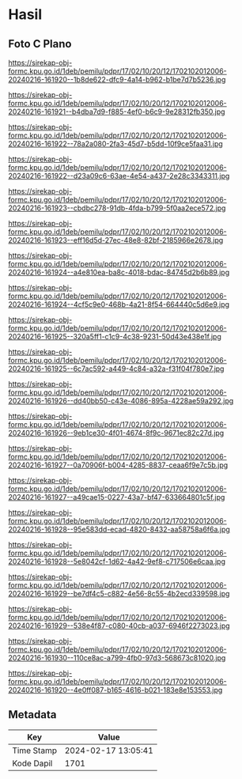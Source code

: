 # Hasil

## Foto C Plano

https://sirekap-obj-formc.kpu.go.id/1deb/pemilu/pdpr/17/02/10/20/12/1702102012006-20240216-161920--1b8de622-dfc9-4a14-b962-b1be7d7b5236.jpg

https://sirekap-obj-formc.kpu.go.id/1deb/pemilu/pdpr/17/02/10/20/12/1702102012006-20240216-161921--b4dba7d9-f885-4ef0-b6c9-9e28312fb350.jpg

https://sirekap-obj-formc.kpu.go.id/1deb/pemilu/pdpr/17/02/10/20/12/1702102012006-20240216-161922--78a2a080-2fa3-45d7-b5dd-10f9ce5faa31.jpg

https://sirekap-obj-formc.kpu.go.id/1deb/pemilu/pdpr/17/02/10/20/12/1702102012006-20240216-161922--d23a09c6-63ae-4e54-a437-2e28c3343311.jpg

https://sirekap-obj-formc.kpu.go.id/1deb/pemilu/pdpr/17/02/10/20/12/1702102012006-20240216-161923--cbdbc278-91db-4fda-b799-5f0aa2ece572.jpg

https://sirekap-obj-formc.kpu.go.id/1deb/pemilu/pdpr/17/02/10/20/12/1702102012006-20240216-161923--eff16d5d-27ec-48e8-82bf-2185966e2678.jpg

https://sirekap-obj-formc.kpu.go.id/1deb/pemilu/pdpr/17/02/10/20/12/1702102012006-20240216-161924--a4e810ea-ba8c-4018-bdac-84745d2b6b89.jpg

https://sirekap-obj-formc.kpu.go.id/1deb/pemilu/pdpr/17/02/10/20/12/1702102012006-20240216-161924--4cf5c9e0-468b-4a21-8f54-664440c5d6e9.jpg

https://sirekap-obj-formc.kpu.go.id/1deb/pemilu/pdpr/17/02/10/20/12/1702102012006-20240216-161925--320a5ff1-c1c9-4c38-9231-50d43e438e1f.jpg

https://sirekap-obj-formc.kpu.go.id/1deb/pemilu/pdpr/17/02/10/20/12/1702102012006-20240216-161925--6c7ac592-a449-4c84-a32a-f31f04f780e7.jpg

https://sirekap-obj-formc.kpu.go.id/1deb/pemilu/pdpr/17/02/10/20/12/1702102012006-20240216-161926--dd40bb50-c43e-4086-895a-4228ae59a292.jpg

https://sirekap-obj-formc.kpu.go.id/1deb/pemilu/pdpr/17/02/10/20/12/1702102012006-20240216-161926--9eb1ce30-4f01-4674-8f9c-9671ec82c27d.jpg

https://sirekap-obj-formc.kpu.go.id/1deb/pemilu/pdpr/17/02/10/20/12/1702102012006-20240216-161927--0a70906f-b004-4285-8837-ceaa6f9e7c5b.jpg

https://sirekap-obj-formc.kpu.go.id/1deb/pemilu/pdpr/17/02/10/20/12/1702102012006-20240216-161927--a49cae15-0227-43a7-bf47-633664801c5f.jpg

https://sirekap-obj-formc.kpu.go.id/1deb/pemilu/pdpr/17/02/10/20/12/1702102012006-20240216-161928--95e583dd-ecad-4820-8432-aa58758a6f6a.jpg

https://sirekap-obj-formc.kpu.go.id/1deb/pemilu/pdpr/17/02/10/20/12/1702102012006-20240216-161928--5e8042cf-1d62-4a42-9ef8-c717506e6caa.jpg

https://sirekap-obj-formc.kpu.go.id/1deb/pemilu/pdpr/17/02/10/20/12/1702102012006-20240216-161929--be7df4c5-c882-4e56-8c55-4b2ecd339598.jpg

https://sirekap-obj-formc.kpu.go.id/1deb/pemilu/pdpr/17/02/10/20/12/1702102012006-20240216-161929--538e4f87-c080-40cb-a037-6946f2273023.jpg

https://sirekap-obj-formc.kpu.go.id/1deb/pemilu/pdpr/17/02/10/20/12/1702102012006-20240216-161930--110ce8ac-a799-4fb0-97d3-568673c81020.jpg

https://sirekap-obj-formc.kpu.go.id/1deb/pemilu/pdpr/17/02/10/20/12/1702102012006-20240216-161920--4e0ff087-b165-4616-b021-183e8e153553.jpg


## Metadata

| Key        | Value               |
| ---------- | ------------------- |
| Time Stamp | 2024-02-17 13:05:41 |
| Kode Dapil | 1701                |



